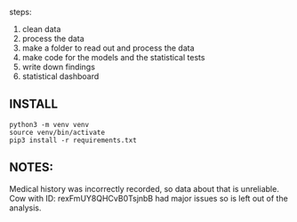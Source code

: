 steps:

1. clean data
2. process the data
3. make a folder to read out and process the data
4. make code for the models and the statistical tests
5. write down findings
6. statistical dashboard


## INSTALL
```
python3 -m venv venv
source venv/bin/activate
pip3 install -r requirements.txt
```


## NOTES:
Medical history was incorrectly recorded, so data about that is unreliable.
Cow with ID: rexFmUY8QHCvB0TsjnbB had major issues so is left out of the analysis.



